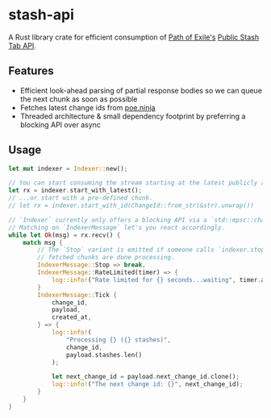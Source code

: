 # stash-api

A Rust library crate for efficient consumption of [Path of Exile's](https://pathofexile.com) [Public Stash Tab API](https://www.pathofexile.com/developer/docs/reference#publicstashes).

## Features

- Efficient look-ahead parsing of partial response bodies so we can queue the next chunk as soon as possible
- Fetches latest change ids from [poe.ninja](https://poe.ninja)
- Threaded architecture & small dependency footprint by preferring a blocking API over async

## Usage

```rs
let mut indexer = Indexer::new();

// You can start consuming the stream starting at the latest publicly available chunk...
let rx = indexer.start_with_latest();
// ...or start with a pre-defined chunk.
// let rx = indexer.start_with_id(ChangeId::from_str(&str).unwrap())

// `Indexer` currently only offers a blocking API via a `std::mpsc::channel`.
// Matching on `IndexerMessage` let's you react accordingly.
while let Ok(msg) = rx.recv() {
    match msg {
        // The `Stop` variant is emitted if someone calls `indexer.stop()` and all meanwhile
        // fetched chunks are done processing.
        IndexerMessage::Stop => break,
        IndexerMessage::RateLimited(timer) => {
            log::info!("Rate limited for {} seconds...waiting", timer.as_secs());
        }
        IndexerMessage::Tick {
            change_id,
            payload,
            created_at,
        } => {
            log::info!(
                "Processing {} ({} stashes)",
                change_id,
                payload.stashes.len()
            );

            let next_change_id = payload.next_change_id.clone();
            log::info!("The next change id: {}", next_change_id);
        }
    }
}
```
